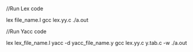 //Run Lex code

  lex file_name.l
  gcc lex.yy.c
  ./a.out



 //Run Yacc code

   lex lex_file_name.l
   yacc -d yacc_file_name.y
   gcc lex.yy.c y.tab.c -w
   ./a.out
